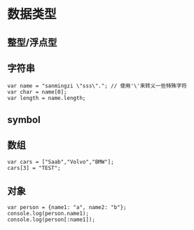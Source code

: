 # 数据类型

## 整型/浮点型

## 字符串

```
var name = "sanmingzi \"sss\"."; // 使用'\'来转义一些特殊字符
var char = name[0];
var length = name.length;
```

## symbol

## 数组

```
var cars = ["Saab","Volvo","BMW"];
cars[3] = "TEST";
```

## 对象

```
var person = {name1: "a", name2: "b"};
console.log(person.name1);
console.log(person[:name1]);
```
